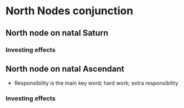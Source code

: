 # North Nodes conjunction

## North node on natal Saturn



### Investing effects

## North node on natal Ascendant

* Responsibility is the main key word; hard work; extra responsibility

### Investing effects





